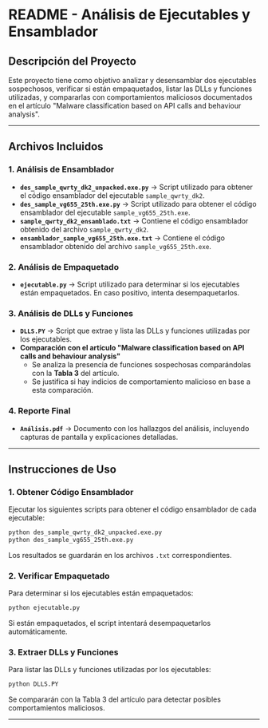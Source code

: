 # **README - Análisis de Ejecutables y Ensamblador**

## **Descripción del Proyecto**

Este proyecto tiene como objetivo analizar y desensamblar dos ejecutables sospechosos, verificar si están empaquetados, listar las DLLs y funciones utilizadas, y compararlas con comportamientos maliciosos documentados en el artículo "Malware classification based on API calls and behaviour analysis".

---

## **Archivos Incluidos**

### **1. Análisis de Ensamblador**

- **`des_sample_qwrty_dk2_unpacked.exe.py`** → Script utilizado para obtener el código ensamblador del ejecutable `sample_qwrty_dk2`.
- **`des_sample_vg655_25th.exe.py`** → Script utilizado para obtener el código ensamblador del ejecutable `sample_vg655_25th.exe`.
- **`sample_qwrty_dk2_ensamblado.txt`** → Contiene el código ensamblador obtenido del archivo `sample_qwrty_dk2`.
- **`ensamblador_sample_vg655_25th.exe.txt`** → Contiene el código ensamblador obtenido del archivo `sample_vg655_25th.exe`.

### **2. Análisis de Empaquetado**

- **`ejecutable.py`** → Script utilizado para determinar si los ejecutables están empaquetados. En caso positivo, intenta desempaquetarlos.

### **3. Análisis de DLLs y Funciones**

- **`DLLS.PY`** → Script que extrae y lista las DLLs y funciones utilizadas por los ejecutables.
- **Comparación con el artículo "Malware classification based on API calls and behaviour analysis"**
  - Se analiza la presencia de funciones sospechosas comparándolas con la **Tabla 3** del artículo.
  - Se justifica si hay indicios de comportamiento malicioso en base a esta comparación.

### **4. Reporte Final**

- **`Análisis.pdf`** → Documento con los hallazgos del análisis, incluyendo capturas de pantalla y explicaciones detalladas.

---

## **Instrucciones de Uso**

### **1. Obtener Código Ensamblador**

Ejecutar los siguientes scripts para obtener el código ensamblador de cada ejecutable:

```bash
python des_sample_qwrty_dk2_unpacked.exe.py
python des_sample_vg655_25th.exe.py
```

Los resultados se guardarán en los archivos `.txt` correspondientes.

### **2. Verificar Empaquetado**

Para determinar si los ejecutables están empaquetados:

```bash
python ejecutable.py
```

Si están empaquetados, el script intentará desempaquetarlos automáticamente.

### **3. Extraer DLLs y Funciones**

Para listar las DLLs y funciones utilizadas por los ejecutables:

```bash
python DLLS.PY
```

Se compararán con la Tabla 3 del artículo para detectar posibles comportamientos maliciosos.

---
